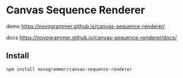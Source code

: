 # Canvas Sequence Renderer

demo https://novogrammer.github.io/canvas-sequence-renderer/

docs https://novogrammer.github.io/canvas-sequence-renderer/docs/


## Install

```bash
npm install novogrammer/canvas-sequence-renderer
```


